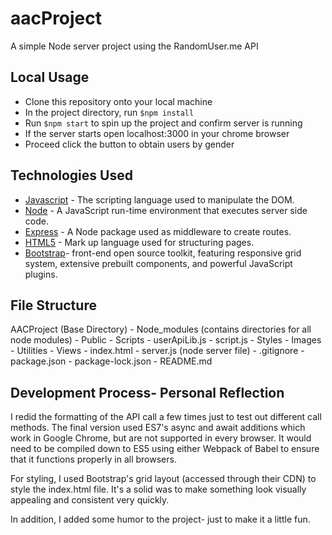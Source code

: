 # aacProject
A simple Node server project using the RandomUser.me API

## Local Usage 
* Clone this repository onto your local machine
* In the project directory, run `$npm install`
* Run `$npm start` to spin up the project and confirm server is running
* If the server starts open localhost:3000 in your chrome browser 
* Proceed click the button to obtain users by gender 

## Technologies Used
* [Javascript](https://www.javascript.com/) - The scripting language used to manipulate the DOM. 
* [Node](https://nodejs.org/en) - A JavaScript run-time environment that executes server side code.
* [Express](https://www.npmjs.com/package/express) - A Node package used as middleware to create routes.
* [HTML5](https://developer.mozilla.org/en-US/docs/Web/Guide/HTML/HTML5) - Mark up language used for structuring pages. 
* [Bootstrap](https://getbootstrap.com/)- front-end open source toolkit, featuring responsive grid system, extensive prebuilt components, and powerful JavaScript plugins.

## File Structure 
AACProject (Base Directory)
    - Node_modules (contains directories for all node modules)
    - Public
        - Scripts
            - userApiLib.js
            - script.js
        - Styles
        - Images
        - Utilities 
    - Views
        - index.html
    - server.js (node server file)
    - .gitignore
    - package.json
    - package-lock.json
    - README.md

## Development Process- Personal Reflection 
I redid the formatting of the API call a few times just to test out different call methods. The final version used ES7's async and await additions which work in Google Chrome, but are not supported in every browser. It would need to be compiled down to ES5 using either Webpack of Babel to ensure that it functions properly in all browsers. 

For styling, I used Bootstrap's grid layout (accessed through their CDN) to style the index.html file. It's a solid was to make something look visually appealing  and consistent very quickly. 

In addition, I added some humor to the project- just to make it a little fun. 





